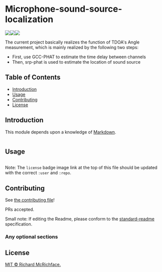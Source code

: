 # Microphone-sound-source-localization

[![](https://img.shields.io/badge/Environment-Matlab-blue)](<https://github.com/xiaoli1368/Microphone-sound-source-localization>)[![](https://img.shields.io/badge/Size-15.3Mb-orange)](<https://github.com/xiaoli1368/Microphone-sound-source-localization>)[![](https://img.shields.io/badge/License-MIT-brightgreen)](<https://github.com/xiaoli1368/Microphone-sound-source-localization>)

The current project basically realizes the function of TDOA's Angle measurement, which is mainly realized by the following two steps:

- First, use GCC-PHAT to estimate the time delay between channels
- Then, srp-phat is used to estimate the location of sound source

## Table of Contents

- [Introduction](#Introduction)
- [Usage](#usage)
- [Contributing](#contributing)
- [License](#license)

## Introduction

This module depends upon a knowledge of [Markdown]().

```

```

## Usage

```

```

Note: The `license` badge image link at the top of this file should be updated with the correct `:user` and `:repo`.



## Contributing

See [the contributing file](CONTRIBUTING.md)!

PRs accepted.

Small note: If editing the Readme, please conform to the [standard-readme](https://github.com/RichardLitt/standard-readme) specification.

### Any optional sections

## License

[MIT © Richard McRichface.](../LICENSE)